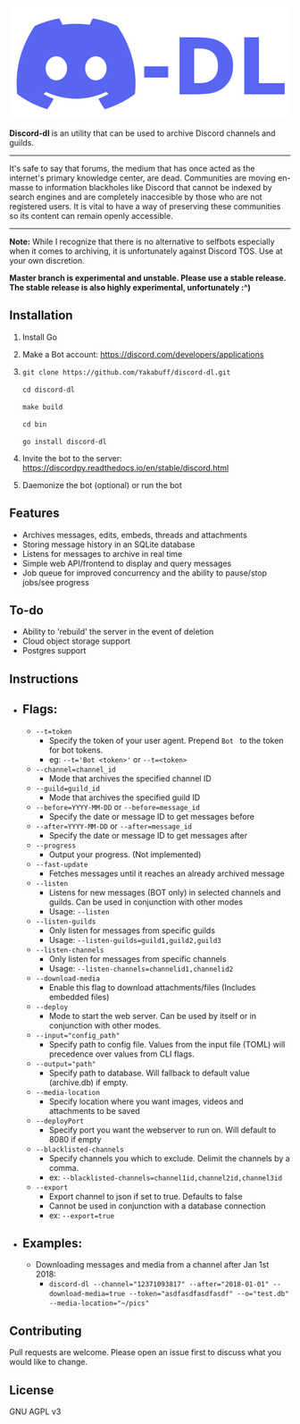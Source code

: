 
![logo](ddl.png)

**Discord-dl** is an utility that can be used to archive Discord channels and guilds.  

***

It's safe to say that forums, the medium that has once acted as the internet's primary knowledge center, are dead.  Communities are moving en-masse to information blackholes like Discord that cannot be indexed by search engines and are completely inaccesible by those who are not registered users.  It is vital to have a way of preserving these communities so its content can remain openly accessible. 

***

**Note:** While I recognize that there is no alternative to selfbots especially when it comes to archiving, it is unfortunately against Discord TOS.  Use at your own discretion.

**Master branch is experimental and unstable. Please use a stable release.  The stable release is also highly experimental, unfortunately :^)**

## Installation

1) Install Go

2) Make a Bot account: https://discord.com/developers/applications

3) ```git clone https://github.com/Yakabuff/discord-dl.git```

    ```cd discord-dl```

    ```make build```

    ```cd bin```

    ```go install discord-dl```

4) Invite the bot to the server: https://discordpy.readthedocs.io/en/stable/discord.html

5) Daemonize the bot (optional) or run the bot

## Features

- Archives messages, edits, embeds, threads and attachments
- Storing message history in an SQLite database
- Listens for messages to archive in real time
- Simple web API/frontend to display and query messages
- Job queue for improved concurrency and the ability to pause/stop jobs/see progress

## To-do

- Ability to 'rebuild' the server in the event of deletion
- Cloud object storage support
- Postgres support

## Instructions

- ## Flags: 
    - `--t=token` 
        - Specify the token of your user agent.  Prepend `Bot ` to the token for bot tokens. 
        - eg: `--t='Bot <token>'` or `--t=<token>`
    - `--channel=channel_id`
        - Mode that archives the specified channel ID
    - `--guild=guild_id`
        - Mode that archives the specified guild ID
    - `--before=YYYY-MM-DD` or `--before=message_id`
        - Specify the date or message ID to get messages before
    - `--after=YYYY-MM-DD` or `--after=message_id`
        - Specify the date or message ID to get messages after
    - `--progress`
        - Output your progress. (Not implemented)
    - `--fast-update`
        - Fetches messages until it reaches an already archived message
    - `--listen`
        - Listens for new messages (BOT only) in selected channels and guilds. Can be used in conjunction with other modes
        - Usage: `--listen`
    - `--listen-guilds`
        - Only listen for messages from specific guilds
        - Usage: `--listen-guilds=guild1,guild2,guild3`
    - `--listen-channels`
        - Only listen for messages from specific channels
        - Usage: `--listen-channels=channelid1,channelid2`
    - `--download-media`
        - Enable this flag to download attachments/files (Includes embedded files)
    - `--deploy`
        - Mode to start the web server.  Can be used by itself or in conjunction with other modes.
    - `--input="config_path"`
        - Specify path to config file.  Values from the input file (TOML) will precedence over values from CLI flags.
    - `--output="path"`
        - Specify path to database.  Will fallback to default value (archive.db) if empty.
    - `--media-location`
        - Specify location where you want images, videos and attachments to be saved
    - `--deployPort`
        - Specify port you want the webserver to run on. Will default to 8080 if empty
    -  `--blacklisted-channels`
        - Specify channels you which to exclude.  Delimit the channels by a comma. 
        - ex: `--blacklisted-channels=channel1id,channel2id,channel3id`
    -  `--export`
        - Export channel to json if set to true. Defaults to false
        - Cannot be used in conjunction with a database connection
        - ex: `--export=true`

- ## Examples:
    - Downloading messages and media from a channel after Jan 1st 2018:
        - `discord-dl --channel="12371093817" --after="2018-01-01" --download-media=true --token="asdfasdfasdfasdf" --o="test.db" --media-location="~/pics"`
## Contributing
Pull requests are welcome. Please open an issue first to discuss what you would like to change.

## License
GNU AGPL v3
